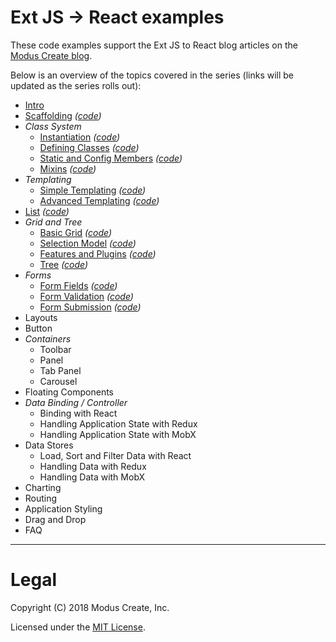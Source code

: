 # Ext JS -> React examples

These code examples support the Ext JS to React blog articles on the [Modus Create blog](https://moduscreate.com/blog/extjs_to_react_migration_to_open_source/). 

Below is an overview of the topics covered in the series (links will be updated as the series rolls out):

 - [Intro](https://moduscreate.com/blog/extjs_to_react_migration_to_open_source/)
 - [Scaffolding](https://moduscreate.com/blog/ext-js-to-react-scaffolding/) *([code](./01-scaffolding))*
 - *Class System*
   - [Instantiation](https://moduscreate.com/blog/extjs-react-class-instantiation-code-style/) *([code](./02-instantiation))*
   - [Defining Classes](https://moduscreate.com/blog/ext-js-react-defining-classes/) *([code](./03-defining-classes))*
   - [Static and Config Members](https://moduscreate.com/blog/ext-js-react-static-config-members/) *([code](./04-static-and-config-members))*
   - [Mixins](https://moduscreate.com/blog/ext-js-react-mixins/) *([code](./05-mixins))*
 - *Templating*
   - [Simple Templating](https://moduscreate.com/blog/ext-js-react-simple-templating/) *([code](./06-templating))*
   - [Advanced Templating](https://moduscreate.com/blog/ext-js-react-advanced-templating/) *([code](./06-templating))*
 - [List](https://moduscreate.com/blog/ext-js-react-list/) *([code](./07-list))*
 - *Grid and Tree*
   - [Basic Grid](https://moduscreate.com/blog/ext-js-react-basic-grid/) *([code](./08-basic-grid))*
   - [Selection Model](https://moduscreate.com/blog/ext-js-react-selection-model/) *([code](./09-selection-model))*
   - [Features and Plugins](https://moduscreate.com/blog/ext-js-react-features-plugins/) *([code](./10-grid-features))*
   - [Tree](https://moduscreate.com/blog/ext-js-react-tree/) *([code](./11-tree))*
 - *Forms*
   - [Form Fields](https://moduscreate.com/blog/ext-js-react-form-fields/) *([code](./12-form-fields))*
   - [Form Validation](https://moduscreate.com/blog/ext-js-react-form-validations/) *([code](./13-form-validation))*
   - [Form Submission](https://moduscreate.com/blog/ext-js-react-form-submission/) *([code](./14-form-submission))*
 - Layouts
 - Button
 - *Containers*
   - Toolbar
   - Panel
   - Tab Panel
   - Carousel
 - Floating Components
 - *Data Binding / Controller*
   - Binding with React
   - Handling Application State with Redux
   - Handling Application State with MobX
 - Data Stores
   - Load, Sort and Filter Data with React
   - Handling Data with Redux
   - Handling Data with MobX
 - Charting
 - Routing
 - Application Styling
 - Drag and Drop
 - FAQ

---

# Legal 
Copyright (C) 2018 Modus Create, Inc.

Licensed under the [MIT License](LICENSE.md).
